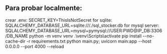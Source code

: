 ## Para probar localmente:
  crear .env:
    SECRET_KEY=ThisIsNotSecret
    for sqlite:
      SQLALCHEMY_DATABASE_URL=sqlite:///./sql_stocker.db
    for mysql server:
      SQLALCHEMY_DATABASE_URL=mysql+pymysql://USER:PWD@IP_DB:3306/DB_NAME
  python -m venv venv
  .\venv\Scripts\activate
  pip install --no-cache-dir -r requirements.txt
  python main.py; uvicorn main:app --host 0.0.0.0 --port 4000 --reload